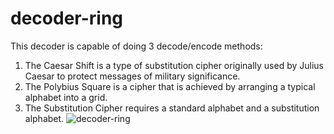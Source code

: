 # decoder-ring
This decoder is capable of doing 3 decode/encode methods:
1. The Caesar Shift is a type of substitution cipher originally used by Julius Caesar to protect messages of military significance.
2. The Polybius Square is a cipher that is achieved by arranging a typical alphabet into a grid.
3. The Substitution Cipher requires a standard alphabet and a substitution alphabet.
![decoder-ring](https://user-images.githubusercontent.com/39269842/169885813-5d442e30-90ef-4bab-93cf-cdc94dd19607.png)

